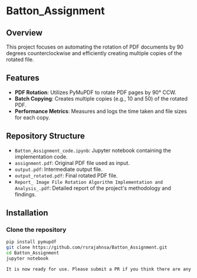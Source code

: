 # Batton_Assignment

## Overview

This project focuses on automating the rotation of PDF documents by 90 degrees counterclockwise and efficiently creating multiple copies of the rotated file.

## Features

- **PDF Rotation**: Utilizes PyMuPDF to rotate PDF pages by 90° CCW.
- **Batch Copying**: Creates multiple copies (e.g., 10 and 50) of the rotated PDF.
- **Performance Metrics**: Measures and logs the time taken and file sizes for each copy.


## Repository Structure

- `Batton_Assignment_code.ipynb`: Jupyter notebook containing the implementation code.
- `assignment.pdf`: Original PDF file used as input.
- `output.pdf`: Intermediate output file.
- `output_rotated.pdf`: Final rotated PDF file.
- `Report_ Image File Rotation Algorithm Implementation and Analysis_.pdf`: Detailed report of the project's methodology and findings.

## Installation

### Clone the repository

```bash
pip install pymupdf 
git clone https://github.com/rsrajahnsa/Batton_Assignment.git
cd Batton_Assignment
jupyter notebook

It is now ready for use. Please submit a PR if you think there are any code changes required.


